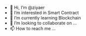 - 👋 Hi, I’m @ziyaer
- 👀 I’m interested in Smart Contract
- 🌱 I’m currently learning Blockchain
- 💞️ I’m looking to collaborate on ...
- 📫 How to reach me ...

<!---
ziyaer/ziyaer is a ✨ special ✨ repository because its `README.md` (this file) appears on your GitHub profile.
You can click the Preview link to take a look at your changes.
--->
